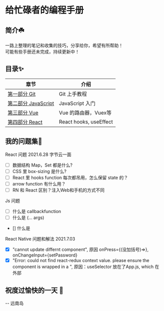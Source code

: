 # 给忙碌者的编程手册

## 简介☘️
一路上整理的笔记和收集的技巧，分享给你，希望有所帮助！  
可能有些手册还未完成，持续更新中！

## 目录✨
章节 | 介绍
--- | ---
[第一部分 Git](./01_Git) | Git 上手教程
[第二部分 JavaScript](./02_Javascript) | JavaScript 入门
[第三部分 Vue](./03_Vue) | Vue 的路由器，Vuex等
[第四部分 React](./04_React) | React hooks, useEffect


## 我的问题集🤔
React 问题 2021.6.28 字节云一面
- [ ] 数据结构 Map，Set 都是什么?
- [ ] CSS 里 box-sizing 是什么?
- [ ] React 里 hooks function 每次都吊用，怎么保留 state 的？
- [ ] arrow function 有什么用？
- [ ] RN 和 React 区别？注入Web和手机的方式不同

Js 问题
- [ ] 什么是 callbackfunction
- [ ] 什么是 (... args)
- [] 什么是

React Native 问题和解法 2021.7.03
- [x] "cannot update differnt component", 原因 onPress={(没加括号)=>}, onChangeInput={setPassword}
- [x] "Error: could not find react-redux context value. please ensure the component is wrapped in a <Provider>", 原因：useSelector 放在了App.js, which 在<Provider/> 外部

## 祝度过愉快的一天 🥳
-- 远南岛
